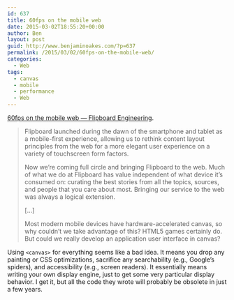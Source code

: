 ```yaml
---
id: 637
title: 60fps on the mobile web
date: 2015-03-02T18:55:20+00:00
author: Ben
layout: post
guid: http://www.benjaminoakes.com/?p=637
permalink: /2015/03/02/60fps-on-the-mobile-web/
categories:
  - Web
tags:
  - canvas
  - mobile
  - performance
  - Web
---
```

[60fps on the mobile web — Flipboard Engineering](http://engineering.flipboard.com/2015/02/mobile-web/).

> Flipboard launched during the dawn of the smartphone and tablet as a mobile-first experience, allowing us to rethink content layout principles from the web for a more elegant user experience on a variety of touchscreen form factors.
> 
> Now we’re coming full circle and bringing Flipboard to the web. Much of what we do at Flipboard has value independent of what device it’s consumed on: curating the best stories from all the topics, sources, and people that you care about most. Bringing our service to the web was always a logical extension.
> 
> [...]
> 
> Most modern mobile devices have hardware-accelerated canvas, so why couldn’t we take advantage of this? HTML5 games certainly do. But could we really develop an application user interface in canvas?

Using `<canvas>` for everything seems like a bad idea. It means you drop any painting or CSS optimizations, sacrifice any searchability (e.g., Google&#8217;s spiders), and accessibility (e.g., screen readers). It essentially means writing your own display engine, just to get some very particular display behavior. I get it, but all the code they wrote will probably be obsolete in just a few years.